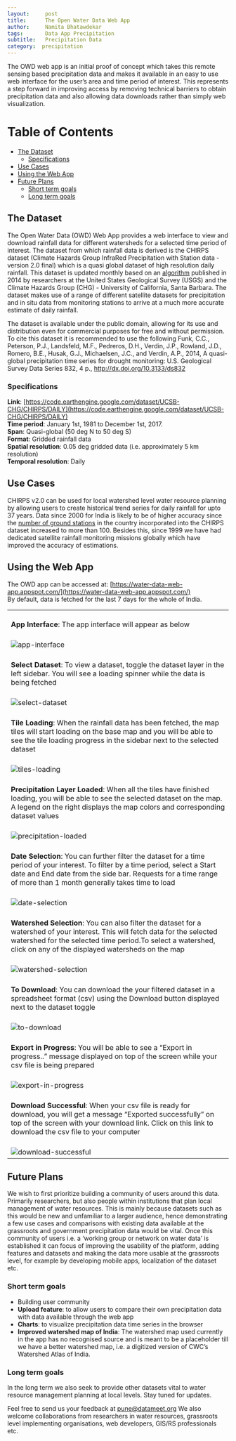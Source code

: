 ```yaml
---
layout:     post
title:      The Open Water Data Web App
author:     Namita Bhatawdekar
tags: 		Data App Precipitation
subtitle:  	Precipitation Data
category:  precipitation
---
```

<!-- Start Writing Below in Markdown -->

The OWD web app is an initial proof of concept which takes this remote sensing based precipitation data and makes it available in an easy to use web interface for the user’s area and time period of interest. This represents a step forward in improving access by removing technical barriers to obtain precipitation data and also allowing data downloads rather than simply web visualization. 

Table of Contents
===================
  * [The Dataset](#the-dataset)
    * [Specifications](#specifications)
  * [Use Cases](#use-cases)
  * [Using the Web App](#using-the-web-app)
  * [Future Plans](#future-plans)
    * [Short term goals](#short-term-goals)
    * [Long term goals](#long-term-goals)
  
## The Dataset
The Open Water Data (OWD) Web App provides a web interface to view and download rainfall data for different watersheds for a selected time period of interest. The dataset from which rainfall data is derived is the CHIRPS dataset (Climate Hazards Group InfraRed Precipitation with Station data - version 2.0 final) which is a quasi global dataset of high resolution daily rainfall. 
This dataset is updated monthly based on an [algorithm](http://dx.doi.org/10.3133/ds832) published in 2014 by researchers at the United States Geological Survey (USGS) and the Climate Hazards Group (CHG) - University of California, Santa Barbara. The dataset makes use of a range of different satellite datasets for precipitation and in situ data from monitoring stations to arrive at a much more accurate estimate of daily rainfall.

The dataset is available under the public domain, allowing for its use and distribution even for commercial purposes for free and without permission. To cite this dataset it is recommended to use the following
Funk, C.C., Peterson, P.J., Landsfeld, M.F., Pedreros, D.H., Verdin, J.P., Rowland, J.D., Romero, B.E., Husak, G.J., Michaelsen, J.C., and Verdin, A.P., 2014, A quasi-global precipitation time series for drought monitoring: U.S. Geological Survey Data Series 832, 4 p., http://dx.doi.org/10.3133/ds832

### Specifications
**Link**: [https://code.earthengine.google.com/dataset/UCSB-CHG/CHIRPS/DAILY](https://code.earthengine.google.com/dataset/UCSB-CHG/CHIRPS/DAILY)<br>
**Time period**: January 1st, 1981 to December 1st, 2017.<br>
**Span**: Quasi-global (50 deg N to 50 deg S)<br>
**Format**: Gridded rainfall data<br>
**Spatial resolution**: 0.05 deg gridded data (i.e. approximately 5 km resolution)<br>
**Temporal resolution**: Daily<br>

## Use Cases
CHIRPS v2.0 can be used for local watershed level water resource planning by allowing users to create historical trend series for daily rainfall for upto 37 years. Data since 2000 for India is likely to be of higher accuracy since the [number of ground stations](ftp://ftp.chg.ucsb.edu/pub/org/chg/products/CHIRPS-2.0/diagnostics/stations-perMonth-byCountry/pngs/India.072.station.count.CHIRPS-v2.0.png) in the country incorporated into the CHIRPS dataset increased to more than 100. Besides this, since 1999 we have had dedicated satellite rainfall monitoring missions globally which have improved the accuracy of estimations. 

## Using the Web App
The OWD app can be accessed at: [https://water-data-web-app.appspot.com/](https://water-data-web-app.appspot.com/)<br>
By default, data is fetched for the last 7 days for the whole of India.

|   |
|:---|
|<br>**App Interface**: The app interface will appear as below|
|<br>![app-interface](https://datameet-pune.github.io/open-water-data/img/app-interface.png)|
|<br>**Select Dataset**: To view a dataset, toggle the dataset layer in the left sidebar. You will see a loading spinner while the data is being fetched|
|<br>![select-dataset](https://datameet-pune.github.io/open-water-data/img/select-dataset.png)|
|<br>**Tile Loading**: When the rainfall data has been fetched, the map tiles will start loading on the base map and you will be able to see the tile loading progress in the sidebar next to the selected dataset|
|<br>![tiles-loading](https://datameet-pune.github.io/open-water-data/img/tiles-loading.png)|
|<br>**Precipitation Layer Loaded**: When all the tiles have finished loading, you will be able to see the selected dataset on the map. A legend on the right displays the map colors and corresponding dataset values|
|<br>![precipitation-loaded](https://datameet-pune.github.io/open-water-data/img/precipitation-loaded.png)|
|<br>**Date Selection**: You can further filter the dataset for a time period of your interest. To filter by a time period, select a Start date and End date from the side bar. Requests for a time range of more than 1 month generally takes time to load|
|<br>![date-selection](https://datameet-pune.github.io/open-water-data/img/date-selection.png)|
|<br>**Watershed Selection**: You can also filter the dataset for a watershed of your interest. This will fetch data for the selected watershed for the selected time period.To select a watershed, click on any of the displayed watersheds on the map|
|<br>![watershed-selection](https://datameet-pune.github.io/open-water-data/img/watershed-selection.png)|
|<br>**To Download**: You can download the your filtered dataset in a spreadsheet format (csv) using the Download button displayed next to the dataset toggle|
|<br>![to-download](https://datameet-pune.github.io/open-water-data/img/download-highlight.png)|
|<br>**Export in Progress**: You will be able to see a “Export in progress..” message displayed on top of the screen while your csv file is being prepared|
|<br>![export-in-progress](https://datameet-pune.github.io/open-water-data/img/export-in-progress.png)|
|<br>**Download Successful**: When your csv file is ready for download, you will get a message “Exported successfully” on top of the screen with your download link. Click on this link to download the csv file to your computer|
|<br>![download-successful](https://datameet-pune.github.io/open-water-data/img/download-successful.png)|

## Future Plans
We wish to first prioritize building a community of users around this data. Primarily researchers, but also people within institutions that plan local management of water resources. This is mainly because datasets such as this would be new and unfamiliar to a larger audience, hence demonstrating a few use cases and comparisons with existing data available at the grassroots and government precipitation data would be vital.
Once this community of users i.e. a ‘working group or network on water data’ is established it can focus of improving the usability of the platform, adding features and datasets and making the data more usable at the grassroots level, for example by developing mobile apps, localization of the dataset etc.

### Short term goals
* Building user community
* __Upload feature__: to allow users to compare their own precipitation data with data available through the web app
* __Charts__: to visualize precipitation data time series in the browser
* __Improved watershed map of India__: The watershed map used currently in the app has no recognised source and is meant to be a placeholder till we have a better watershed map, i.e. a digitized version of CWC’s Watershed Atlas of India.

### Long term goals
In the long term we also seek to provide other datasets vital to water resource management planning at local levels. Stay tuned for updates.

Feel free to send us your feedback at pune@datameet.org
We also welcome collaborations from researchers in water resources, grassroots level implementing organisations, web developers, GIS/RS professionals etc.






